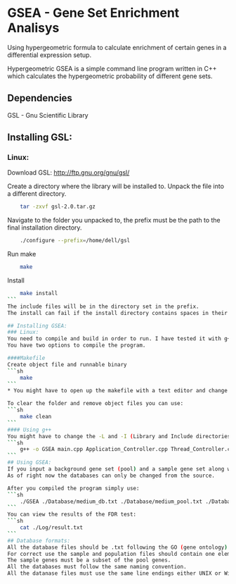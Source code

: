 # GSEA - Gene Set Enrichment Analisys

Using hypergeometric formula to calculate enrichment of certain genes in a differential expression setup.

Hypergeometric GSEA is a simple command line program written in C++ which calculates the hypergeometric probability of different gene sets.

## Dependencies
GSL - Gnu Scientific Library


## Installing GSL:
### Linux:
Download GSL: http://ftp.gnu.org/gnu/gsl/

Create a directory where the library will be installed to.
Unpack the file into a different directory. 
```sh
    tar -zxvf gsl-2.0.tar.gz 
```    
Navigate to the folder you unpacked to, the prefix must be the path to the final installation directory.
```sh
    ./configure --prefix=/home/dell/gsl
````
Run make
````sh
    make
````
Install
````sh
    make install
```
The include files will be in the directory set in the prefix.
The install can fail if the install directory contains spaces in their path!

## Installing GSEA:
### Linux:
You need to compile and build in order to run. I have tested it with g++.
You have two options to compile the program.

####Makefile
Create object file and runnable binary
```sh
	make
```
* You might have to open up the makefile with a text editor and change the line 17 and 22 to reflect the path of your GSL installation.

To clear the folder and remove object files you can use:
```sh
	make clean
```
#### Using g++
You might have to change the -L and -I (Library and Include directories )to the path of your gsl installation.
```sh
    g++ -o GSEA main.cpp Application_Controller.cpp Thread_Controller.cpp Random_Sample.cpp GSEA.cpp FDR.cpp -pthread -std=c++11 -L/home/dell/gsl/lib -I/home/dell/gsl/include -lgsl -lgslcblas -lm -Wl,--no-as-needed
```
## Using GSEA:
If you input a background gene set (pool) and a sample gene set along with a GO gene database the program calculates the probability of enrichment in each go category in the database.
As of right now the databases can only be changed from the source.

After you compiled the program simply use:
```sh
    ./GSEA ./Database/medium_db.txt ./Database/medium_pool.txt ./Database/medium_sample.txt
```
You can view the results of the FDR test:
```sh
    cat ./Log/result.txt  
```
## Database formats:
All the database files should be .txt following the GO (gene ontology) format.
For correct use the sample and population files should contain one element per line.
The sample genes must be a subset of the pool genes.
All the databases must follow the same naming convention.
All the datanase files must use the same line endings either UNIX or Windows.
